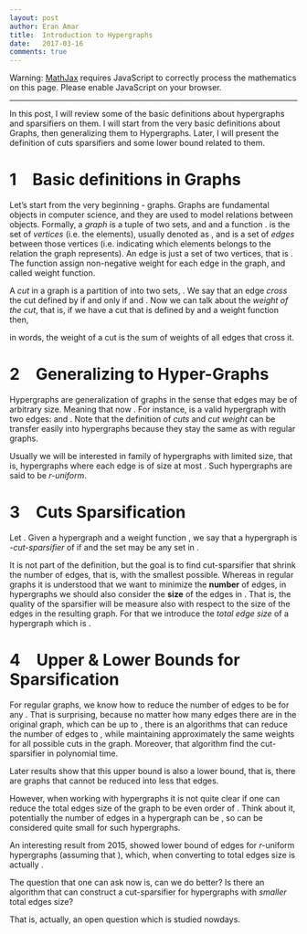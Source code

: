 ```yaml
---
layout: post
author: Eran Amar
title:  Introduction to Hypergraphs
date:   2017-03-16
comments: true
---
```



<script type="math/tex">
\newcommand{\lyxlock}{}
</script>
<noscript>
<div class="warning">
Warning: <a href="http://www.mathjax.org/">MathJax</a> requires JavaScript to correctly process the mathematics on this page. Please enable JavaScript on your browser.
</div><hr>
</hr></noscript>


<div class="Unindented">
In this post, I will review some of the basic definitions about hypergraphs and sparsifiers on them. I will start from the very basic definitions about Graphs, then generalizing them to Hypergraphs. Later, I will present the definition of cuts sparsifiers and some lower bound related to them.
</div>
<h1 class="Section">
<a class="toc" name="toc-Section-1">1</a> Basic definitions in Graphs
</h1>
<div class="Unindented">
Let’s start from the very beginning - graphs. Graphs are fundamental objects in computer science, and they are used to model relations between objects. Formally, a <i>graph</i> <span class="MathJax_Preview"><script type="math/tex">
G=\left(V,E,w\right)
</script>
</span> is a tuple of two sets, <span class="MathJax_Preview"><script type="math/tex">
V
</script>
</span> and <span class="MathJax_Preview"><script type="math/tex">
E
</script>
</span> and a function <span class="MathJax_Preview"><script type="math/tex">
w
</script>
</span>. <span class="MathJax_Preview"><script type="math/tex">
V
</script>
</span> is the set of <i>vertices</i> (i.e. the elements), usually denoted as <span class="MathJax_Preview"><script type="math/tex">
\left[n\right]:=\left\{ 1,2,..,n\right\} 
</script>
</span>, and <span class="MathJax_Preview"><script type="math/tex">
E
</script>
</span> is a set of <i>edges</i> between those vertices (i.e. indicating which elements belongs to the relation the graph represents). An edge is just a set of two vertices, that is <span class="MathJax_Preview"><script type="math/tex">
e=\left\{ u,v\right\} \in E\subseteq\left\{ A\mid A\subseteq V,\:\:\left|A\right|=2\right\} 
</script>
</span>. The function <span class="MathJax_Preview"><script type="math/tex">
w:\:E\rightarrow\mathbb{R}_{\ge0}
</script>
</span> assign non-negative weight for each edge in the graph, and called weight function.
</div>
<div class="Indented">
A <i>cut</i> in a graph <span class="MathJax_Preview"><script type="math/tex">
G
</script>
</span> is a partition of <span class="MathJax_Preview"><script type="math/tex">
V
</script>
</span> into two sets, <span class="MathJax_Preview"><script type="math/tex">
\left(S,V\backslash S\right)
</script>
</span>. We say that an edge <span class="MathJax_Preview"><script type="math/tex">
e=\left\{ u,v\right\} 
</script>
</span> <i>cross</i> the cut defined by <span class="MathJax_Preview"><script type="math/tex">
S
</script>
</span> if and only if <span class="MathJax_Preview"><script type="math/tex">
S\cap e\ne\emptyset
</script>
</span> and <span class="MathJax_Preview"><script type="math/tex">
\left(V\backslash S\right)\cap e\ne\emptyset
</script>
</span>. Now we can talk about the <i>weight of the cut</i>, that is, if we have a cut that is defined by <span class="MathJax_Preview"><script type="math/tex">
S
</script>
</span> and a weight function <span class="MathJax_Preview"><script type="math/tex">
w
</script>
</span> then, <span class="MathJax_Preview">
<script type="math/tex;mode=display">

w_{G}\left(S\right)=\sum_{\begin{array}{c}
e\in E\\
e\cap S\notin\{\emptyset,e\}
\end{array}}w(e)

</script>
</span>
in words, the weight of a cut is the sum of weights of all edges that cross it.
</div>
<h1 class="Section">
<a class="toc" name="toc-Section-2">2</a> Generalizing to Hyper-Graphs
</h1>
<div class="Unindented">
Hypergraphs are generalization of graphs in the sense that edges may be of arbitrary size. Meaning that now <span class="MathJax_Preview"><script type="math/tex">
E\subseteq2^{V}\backslash\emptyset=\left\{ A\mid A\subseteq V,\:\:\left|A\right|>0\right\} 
</script>
</span>. For instance, <span class="MathJax_Preview"><script type="math/tex">
G=\left(\left[5\right],\left\{ \left\{ 4\right\} ,\left\{ 1,2,5\right\} \right\} \right)
</script>
</span> is a valid hypergraph with two edges: <span class="MathJax_Preview"><script type="math/tex">
\left\{ 4\right\} 
</script>
</span> and <span class="MathJax_Preview"><script type="math/tex">
\left\{ 1,2,5\right\} 
</script>
</span>. Note that the definition of <i>cuts</i> and <i>cut weight</i> can be transfer easily into hypergraphs because they stay the same as with regular graphs.
</div>
<div class="Indented">
Usually we will be interested in family of hypergraphs with limited size, that is, hypergraphs where each edge is of size at most <span class="MathJax_Preview"><script type="math/tex">
r
</script>
</span>. Such hypergraphs are said to be <i>r-uniform</i>.
</div>
<h1 class="Section">
<a class="toc" name="toc-Section-3">3</a> Cuts Sparsification 
</h1>
<div class="Unindented">
Let <span class="MathJax_Preview"><script type="math/tex">
\epsilon\in\left(0,1\right)
</script>
</span>. Given a hypergraph <span class="MathJax_Preview"><script type="math/tex">
H=\left(V,E\right)
</script>
</span> and a weight function <span class="MathJax_Preview"><script type="math/tex">
w
</script>
</span>, we say that a hypergraph <span class="MathJax_Preview"><script type="math/tex">
K=\left(V,E_{\epsilon},w\right)
</script>
</span> is <i><span class="MathJax_Preview"><script type="math/tex">
\epsilon
</script>
</span>-cut-sparsifier</i> of <span class="MathJax_Preview"><script type="math/tex">
H
</script>
</span> if <i><span class="MathJax_Preview">
<script type="math/tex;mode=display">

\forall S\subset V\qquad(1-\epsilon)\cdot w_{H}(S)\le w_{K}(S)\le(1+\epsilon)\cdot w_{H}(S)

</script>
</span>
</i>and the set <span class="MathJax_Preview"><script type="math/tex">
E_{\epsilon}
</script>
</span> may be any set in <span class="MathJax_Preview"><script type="math/tex">
2^{V}\backslash\emptyset
</script>
</span>.
</div>
<div class="Indented">
It is not part of the definition, but the goal is to find cut-sparsifier that shrink the number of edges, that is, with the smallest <span class="MathJax_Preview"><script type="math/tex">
\left|E_{\epsilon}\right|
</script>
</span> possible. Whereas in regular graphs it is understood that we want to minimize the <b>number</b> of edges, in hypergraphs we should also consider the <b>size</b> of the edges in <span class="MathJax_Preview"><script type="math/tex">
E_{\epsilon}
</script>
</span>. That is, the quality of the sparsifier will be measure also with respect to the size of the edges in the resulting graph. For that we introduce the <i>total edge size</i> of a hypergraph which is <span class="MathJax_Preview"><script type="math/tex">
\sum_{e\in E_{\epsilon}}\left|e\right|
</script>
</span>.
</div>
<h1 class="Section">
<a class="toc" name="toc-Section-4">4</a> Upper &amp; Lower Bounds for Sparsification
</h1>
<div class="Unindented">
For regular graphs, we know how to reduce the number of edges to be <span class="MathJax_Preview"><script type="math/tex">
\mathcal{O}\left(n/\epsilon^{2}\right)
</script>
</span> for any <span class="MathJax_Preview"><script type="math/tex">
\epsilon\in\left(0,1\right)
</script>
</span>. That is surprising, because no matter how many edges there are in the original graph, which can be up to <span class="MathJax_Preview"><script type="math/tex">
n^{2}
</script>
</span>, there is an algorithms that can reduce the number of edges to <span class="MathJax_Preview"><script type="math/tex">
\mathcal{O}\left(n/\epsilon^{2}\right)
</script>
</span>, while maintaining approximately the same weights for all possible cuts in the graph. Moreover, that algorithm find the cut-sparsifier in polynomial time. 
</div>
<div class="Indented">
Later results show that this upper bound is also a lower bound, that is, there are graphs that cannot be reduced into less that <span class="MathJax_Preview"><script type="math/tex">
\mathcal{O}\left(n/\epsilon^{2}\right)
</script>
</span> edges.
</div>
<div class="Indented">
However, when working with hypergraphs it is not quite clear if one can reduce the total edges size of the graph to be even order of <span class="MathJax_Preview"><script type="math/tex">
n^{2}
</script>
</span>. Think about it, potentially the number of edges in a hypergraph can be <span class="MathJax_Preview"><script type="math/tex">
2^{n}
</script>
</span>, so <span class="MathJax_Preview"><script type="math/tex">
n^{2}
</script>
</span> can be considered quite small for such hypergraphs. 
</div>
<div class="Indented">
An interesting result from 2015, showed lower bound of <span class="MathJax_Preview"><script type="math/tex">
O(\epsilon^{-2}n\cdot r)
</script>
</span> edges for <i>r-</i>uniform hypergraphs (assuming that <span class="MathJax_Preview"><script type="math/tex">
r>\log\left(n\right)
</script>
</span>), which, when converting to total edges size is actually <span class="MathJax_Preview"><script type="math/tex">
O(\epsilon^{-2}n\cdot r^{2})
</script>
</span>. 
</div>
<div class="Indented">
The question that one can ask now is, can we do better? Is there an algorithm that can construct a cut-sparsifier for hypergraphs with <i>smaller</i> total edges size?
</div>
<div class="Indented">
That is, actually, an open question which is studied nowdays.
</div>
